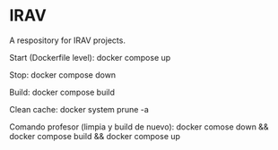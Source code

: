 # IRAV
A respository for IRAV projects.

Start (Dockerfile level):
docker compose up

Stop:
docker compose down

Build:
docker compose build

Clean cache:
docker system prune -a

Comando profesor (limpia y build de nuevo):
docker comose down && docker compose build && docker compose up